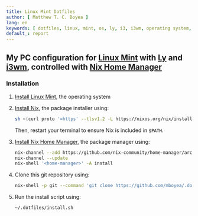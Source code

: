 ```yaml
---
title: Linux Mint Dotfiles
author: [ Matthew T. C. Boyea ]
lang: en
keywords: [ dotfiles, linux, mint, os, ly, i3, i3wm, operating system, bash, nix ]
default_: report
---
```

## My PC configuration for [Linux Mint] with [Ly] and [i3wm], controlled with [Nix Home Manager]

### Installation

1. [Install Linux Mint](https://linuxmint.com/download.php), the operating system
2. [Install Nix](https://nixos.org/download/), the package installer using:

   ```sh
   sh <(curl proto '=https' --tlsv1.2 -L https://nixos.org/nix/install) --daemon
   ```

   Then, restart your terminal to ensure Nix is included in `$PATH`.

3. [Install Nix Home Manager](https://nix-community.github.io/home-manager/index.xhtml#sec-install-standalone), the package manager using:

   ```sh
   nix-channel --add https://github.com/nix-community/home-manager/archive/master.tar.gz home-manager
   nix-channel --update
   nix-shell '<home-manager>' -A install
   ```

4. Clone this git repository using:

   ```sh
   nix-shell -p git --command 'git clone https://github.com/mboyea/.dotfiles ~/.dotfiles'
   ```

5. Run the install script using:

   ```sh
   ~/.dotfiles/install.sh
   ```

[Linux Mint]: https://linuxmint.com
[Ly]: https://github.com/fairyglade/ly
[i3wm]: https://i3wm.org/
[Nix Home Manager]: https://github.com/nix-community/home-manager

